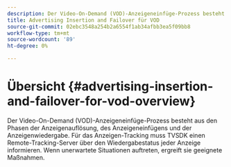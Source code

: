```yaml
---
description: Der Video-On-Demand (VOD)-Anzeigeneinfüge-Prozess besteht aus den Phasen der Anzeigenauflösung, des Anzeigeneinfügens und der Anzeigenwiedergabe. Für das Anzeigen-Tracking muss TVSDK einen Remote-Tracking-Server über den Wiedergabestatus jeder Anzeige informieren. Wenn unerwartete Situationen auftreten, ergreift sie geeignete Maßnahmen.
title: Advertising Insertion and Failover für VOD
source-git-commit: 02ebc3548a254b2a6554f1ab34afbb3ea5f09bb8
workflow-type: tm+mt
source-wordcount: '89'
ht-degree: 0%

---
```


# Übersicht {#advertising-insertion-and-failover-for-vod-overview}

Der Video-On-Demand (VOD)-Anzeigeneinfüge-Prozess besteht aus den Phasen der Anzeigenauflösung, des Anzeigeneinfügens und der Anzeigenwiedergabe. Für das Anzeigen-Tracking muss TVSDK einen Remote-Tracking-Server über den Wiedergabestatus jeder Anzeige informieren. Wenn unerwartete Situationen auftreten, ergreift sie geeignete Maßnahmen.
